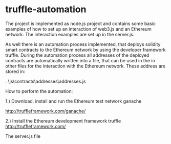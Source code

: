 # truffle-automation

The project is implemented as node.js project and contains some basic examples of how to set up an interaction of web3.js and an Ethereum network. 
The interaction examples are set up in the server.js.

As well there is an automation process implemented, that deploys solidity smart contracts to the Ethereum network by using the developer framework truffle. During the automation process all addresses of the deployed contracts are automatically written into a file, that can be used in the in other files for the interaction with the Ethereum network. These address are stored in:

. \js\contracts\addresses\addresses.js

How to perform the automation:

1.)	Download, install and run the Ethereum test network ganache

http://truffleframework.com/ganache/

2.)	Install the Ethereum development framework truffle
http://truffleframework.com/


The server.js file 
